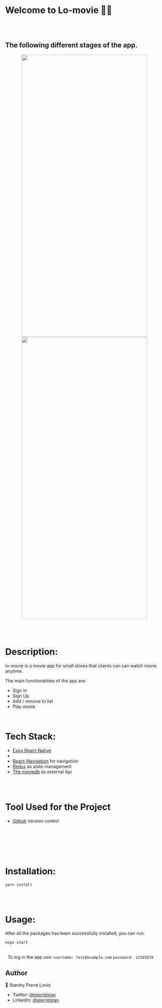 # Welcome to Lo-movie 👋🏾
\
&nbsp;


## The following  different stages of the app.
<div align=center>
 <img src="https://user-images.githubusercontent.com/23443242/147891936-156e4a97-69b1-48d6-87ac-f047f3f13cd6.png" width="400" height="900" text-align="center">
</div>
 <div align=center>
 <img src="https://user-images.githubusercontent.com/23443242/147892142-25db7f3d-805a-449a-87fb-2c0cf9c0484d.png" width="400" height="900" text-align="center">
 </div>

\
&nbsp;
# Description:
lo-movie is a movie app for small stores that clients can  can watch movie anytime.

The main functionalities of the app are:
- Sign In
- Sign Up
- Add / remove to list
- Play movie


&nbsp;
# Tech Stack:
- [Expo,React-Native ](https://docs.expo.dev/)
-
- [React-Navigation](https://reactnavigation.org/) for navigation
- [Redux](https://redux.js.org/) as state management
- [The moviedb](https://www.themoviedb.org/) as external Api

\
&nbsp;
# Tool Used for the Project
- [Github](https://github.com) Version control

\
&nbsp;

\
&nbsp;
# Installation:
`yarn install`

\
&nbsp;

# Usage:
After all the packages has been successfully installed, you can run:

 `expo start`

\
&nbsp;
 To log in the app use:
`username: test@example.com`
`password: 12345678`


## Author
👤 Stanley Pierre Louis

- Twitter: [@pierrelstan](https://twitter.com/pierrelStan)
- LinkedIn: [@pierrelstan](https://linkedin.com/in/pierre-louis-stanley-930110133)
